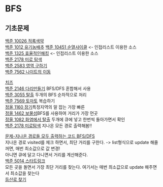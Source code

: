# BFS  
## 기초문제
[백준 10026 적록색약](https://gist.github.com/theSUNYOUNG/68c29c8b9bf19d029f3c2fe60e88c213)  
[백준 1012 유기농배추](https://gist.github.com/theSUNYOUNG/1b655c8bbec7edcf132a5502b3bde1a3) 
[백준 10451 순열사이클](https://gist.github.com/theSUNYOUNG/7a7134de6ed3d0f874eee1cd5c5639ff) <- 인접리스트 이용한 소스   
[백준 1325 효율적인해킹](https://gist.github.com/theSUNYOUNG/cc2b3afd858493b1321bd1f0fbbee96b) <- 인접리스트 이용한 소스  
[백준 2178 미로 탐색](https://gist.github.com/theSUNYOUNG/4af79a09a74e3ceef8dd742d4b75210f)  
[백준 2583 영역 구하기](https://gist.github.com/theSUNYOUNG/ff11780f832571fdd81672134f91609d)  
[백준 7562 나이트의 이동](https://gist.github.com/theSUNYOUNG/8e52161230ef2b104187bab9319d2bf4)  


[치즈](https://gist.github.com/theSUNYOUNG/fb631620b4b37f25cc21bc19092a0b99)  
[백준 2146 다리만들기](https://gist.github.com/theSUNYOUNG/ac0d9b3ddc9640c7d92b36eee1b3e8c0) BFS/DFS 혼합해서 사용  
[백준 3055 탈출](https://gist.github.com/theSUNYOUNG/755d6dc17bc7a7916dc199a04d5cd54e) 두개의 BFS 순차적으로 처리     
[백준 7569 토마토](https://gist.github.com/theSUNYOUNG/adbd6793dba4e714ad26dd6f2da2b815) 복습하기   
[정올 1160 장기](https://gist.github.com/theSUNYOUNG/59201016754d939e74bed5aacb71deea)특정지역의 말 잡는 가장 빠른   
[정올 1462 보물섬](https://gist.github.com/theSUNYOUNG/63ff52f0ac6011c9a2afbc6799d4906e)BFS를 사용하여 거리가 가장 먼곳   
[정올 1082 화염에서 탈출](https://gist.github.com/theSUNYOUNG/3d5c4d1f42c43c593ebe294932fa0a66) 두개에 큐에 넣고 한번씩 돌아가면서 확인  
[백준 2178 미로탐색](https://gist.github.com/theSUNYOUNG/f47e7e1e14f439f46f37eb1069c70b7f) 지나온 모든 경로 출력해봄!!     

[문제-지나온 경로들 모두 출력하는 코드 BFS/DFS](https://gist.github.com/theSUNYOUNG/1168ef5bc5815a4639580abecf34273e)  
지나온 경로 visited를 체크 하면서, 최단 거리를 구한다. -> list형식으로 update 해줄꺼면, 매번 최소값으로 값 변경!  
아니면 큐에 달고 다니면서 거리를 계산해준다.  
[백준 5014 스타트링크](https://gist.github.com/theSUNYOUNG/53ca55c106ba00708a061ed28c8669e5)  
모든 곳을 돌면서 가장 최단 거리를 찾는다. 여기서는 매번 최소값으로 update 해주면서 최소값을 찾는다  
[등산로 찾기](https://gist.github.com/theSUNYOUNG/a6f1f7afcf9eb43e5ec63a19cfe881b4)

